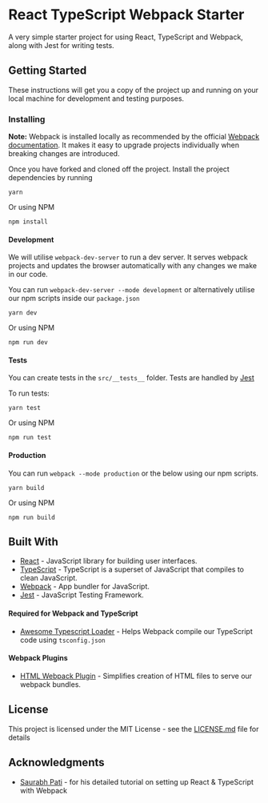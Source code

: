 # React TypeScript Webpack Starter

A very simple starter project for using React, TypeScript and Webpack, along with Jest for writing tests.

## Getting Started

These instructions will get you a copy of the project up and running on your local machine for development and testing purposes. 


### Installing

**Note:** Webpack is installed locally as recommended by the official [Webpack documentation](https://webpack.js.org/guides/installation/). 
It makes it easy to upgrade projects individually when breaking changes are introduced. 

Once you have forked and cloned off the project.
Install the project dependencies by running

```
yarn
```
Or using NPM
```
npm install
```

#### Development
We will utilise `webpack-dev-server` to run a dev server. It serves webpack projects and updates the browser automatically with any changes we make in our code.

You can run `webpack-dev-server --mode development` or alternatively utilise our npm scripts inside our `package.json` 

```
yarn dev
```
Or using NPM
```
npm run dev
```

#### Tests
You can create tests in the `src/__tests__` folder. Tests are handled by [Jest](https://jestjs.io/)

To run tests:

```
yarn test
```
Or using NPM
```
npm run test
```

#### Production
You can run `webpack --mode production` or the below using our npm scripts.
```
yarn build
```
Or using NPM
```
npm run build
```



## Built With

* [React](https://reactjs.org/) - JavaScript library for building user interfaces.
* [TypeScript](https://www.typescriptlang.org) - TypeScript is a superset of JavaScript that compiles to clean JavaScript.
* [Webpack](https://webpack.js.org/) - App bundler for JavaScript.
* [Jest](https://jestjs.io/) - JavaScript Testing Framework.

#### Required for Webpack and TypeScript
* [Awesome Typescript Loader](https://github.com/s-panferov/awesome-typescript-loader) - Helps Webpack compile our TypeScript code using `tsconfig.json`

#### Webpack Plugins
* [HTML Webpack Plugin](https://github.com/jantimon/html-webpack-plugin) - Simplifies creation of HTML files to serve our webpack bundles.

## License

This project is licensed under the MIT License - see the [LICENSE.md](LICENSE.md) file for details

## Acknowledgments

* [Saurabh Pati](https://hackernoon.com/react-with-typescript-and-webpack-654f93f34db6) - for his detailed tutorial on setting up React & TypeScript with Webpack
